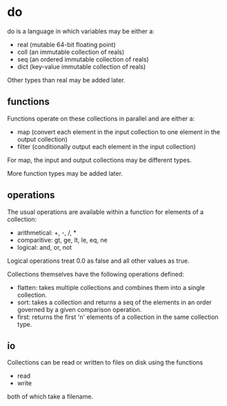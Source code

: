 do
===
do is a language in which variables may be either a:

* real (mutable 64-bit floating point)
* coll (an immutable collection of reals)
* seq (an ordered immutable collection of reals)
* dict (key-value immutable collection of reals)

Other types than real may be added later.

functions
---------

Functions operate on these collections in parallel and are either a:

* map (convert each element in the input collection to one element in the output
    collection)
* filter (conditionally output each element in the input collection)

For map, the input and output collections may be different types.

More function types may be added later.

operations
----------
The usual operations are available within a function for elements of a
collection:

* arithmetical: +, -, /, *
* comparitive: gt, ge, lt, le, eq, ne
* logical: and, or, not

Logical operations treat 0.0 as false and all other values as true.

Collections themselves have the following operations defined:

* flatten: takes multiple collections and combines them into a single
collection.
* sort: takes a collection and returns a seq of the elements in an order
governed by a given comparison operation.
* first: returns the first 'n' elements of a collection in the same collection
type.

io
--
Collections can be read or written to files on disk using the functions

* read
* write

both of which take a filename.
